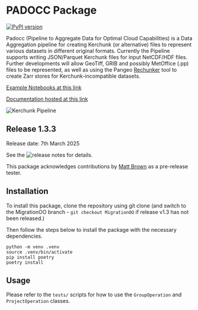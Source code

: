 # PADOCC Package

[![PyPI version](https://badge.fury.io/py/padocc.svg)](https://pypi.python.org/pypi/padocc/)

Padocc (Pipeline to Aggregate Data for Optimal Cloud Capabilities) is a Data Aggregation pipeline for creating Kerchunk (or alternative) files to represent various datasets in different original formats.
Currently the Pipeline supports writing JSON/Parquet Kerchunk files for input NetCDF/HDF files. Further developments will allow GeoTiff, GRIB and possibly MetOffice (.pp) files to be represented, as well as using the Pangeo [Rechunker](https://rechunker.readthedocs.io/en/latest/) tool to create Zarr stores for Kerchunk-incompatible datasets.

[Example Notebooks at this link](https://mybinder.org/v2/gh/cedadev/padocc.git/main?filepath=showcase/notebooks)

[Documentation hosted at this link](https://cedadev.github.io/kerchunk-builder/)

![Kerchunk Pipeline](docs/source/_images/pipeline.png)

## Release 1.3.3
Release date: 7th March 2025

See the ![release notes](https://github.com/cedadev/padocc/releases/tag/v1.3.3) for details.

This package acknowledges contributions by [Matt Brown](matbro@ceh.ac.uk) as a pre-release tester.

## Installation

To install this package, clone the repository using git clone (and switch to the MigrationOO branch - `git checkout MigrationOO` if release v1.3 has not been released.)

Then follow the steps below to install the package with the necessary dependencies.

```
python -m venv .venv
source .venv/bin/activate
pip install poetry
poetry install
```

## Usage

Please refer to the `tests/` scripts for how to use the `GroupOperation` and `ProjectOperation` classes.
